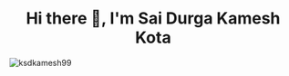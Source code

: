 <h1 align="center">Hi there 👋, I'm Sai Durga Kamesh Kota</h1>
<p align="left"> <img src="https://komarev.com/ghpvc/?username=ksdkamesh99" alt="ksdkamesh99" /> </p>

<!--
**ksdkamesh99/ksdkamesh99** is a ✨ _special_ ✨ repository because its `README.md` (this file) appears on your GitHub profile.

Here are some ideas to get you started:

- 🔭 I’m currently working on ...
- 🌱 I’m currently learning ...
- 👯 I’m looking to collaborate on ...
- 🤔 I’m looking for help with ...
- 💬 Ask me about ...
- 📫 How to reach me: ...
- 😄 Pronouns: ...
- ⚡ Fun fact: ...
-->
